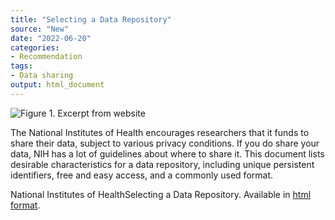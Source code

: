```yaml
---
title: "Selecting a Data Repository"
source: "New"
date: "2022-06-20"
categories:
- Recommendation
tags:
- Data sharing
output: html_document
---
```


![Figure 1. Excerpt from website](http://www.pmean.com/new-images/22/nih-data-sharing-01.png)

<div class="notes">

The National Institutes of Health encourages researchers that it funds to share their data, subject to various privacy conditions. If you do share your data, NIH has a lot of guidelines about where to share it. This document lists desirable characteristics for a data repository, including unique persistent identifiers, free and easy access, and a commonly used format.

National Institutes of HealthSelecting a Data Repository. Available in [html format][nih1].

[nih1]: https://sharing.nih.gov/data-management-and-sharing-policy/sharing-scientific-data/selecting-a-data-repository

</div>
